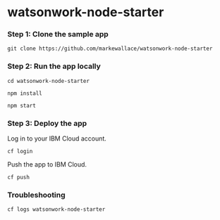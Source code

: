 # watsonwork-node-starter

### Step 1: Clone the sample app

```
git clone https://github.com/markewallace/watsonwork-node-starter
```

### Step 2: Run the app locally

```
cd watsonwork-node-starter
```


```
npm install
```

```
npm start
```

### Step 3: Deploy the app

Log in to your IBM Cloud account.

```
cf login
```

Push the app to IBM Cloud.

```
cf push
```

### Troubleshooting

```
cf logs watsonwork-node-starter
```
